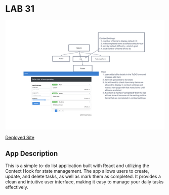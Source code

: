 # LAB 31

![UML](./lab31UML.png)

[Deployed Site](timely-dusk-7e6698.netlify.app)

## App Description

 This is a simple to-do list application built with React and utilizing the Context Hook for state management. The app allows users to create, update, and delete tasks, as well as mark them as completed. It provides a clean and intuitive user interface, making it easy to manage your daily tasks effectively.
 